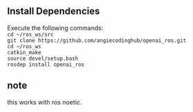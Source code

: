 ## Install Dependencies

Execute the following commands:<br>
`cd ~/ros_ws/src`<br>
`git clone https://github.com/angiecodinghub/openai_ros.git`<br>
`cd ~/ros_ws`<br>
`catkin_make`<br>
`source devel/setup.bash`<br>
`rosdep install openai_ros`<br>


## note
this works with ros noetic.




